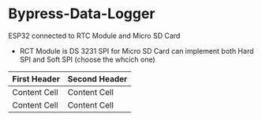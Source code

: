 # Bypress-Data-Logger
ESP32 connected to RTC Module and Micro SD Card
- RCT Module is DS 3231
SPI for Micro SD Card can implement both Hard SPI and Soft SPI (choose the whcich one)

| First Header  | Second Header |
| ------------- | ------------- |
| Content Cell  | Content Cell  |
| Content Cell  | Content Cell  |
